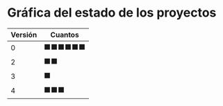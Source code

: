 # Gráfica del estado de los proyectos


| Versión | Cuantos               |
|---------|-----------------------|
| 0 | ⬛⬛⬛⬛⬛⬛|
| 2 | ⬛⬛|
| 3 | ⬛|
| 4 | ⬛⬛⬛|

